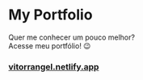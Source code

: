 # My Portfolio
 Quer me conhecer um pouco melhor? <br/>
 Acesse meu portfólio! 😉
### [vitorrangel.netlify.app](https://vitorrangel.netlify.app/)
